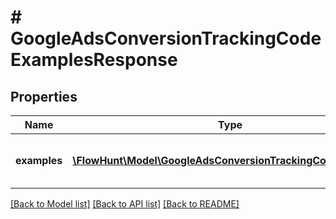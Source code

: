 # # GoogleAdsConversionTrackingCodeExamplesResponse

## Properties

Name | Type | Description | Notes
------------ | ------------- | ------------- | -------------
**examples** | [**\FlowHunt\Model\GoogleAdsConversionTrackingCodeExample[]**](GoogleAdsConversionTrackingCodeExample.md) | List of tracking code examples |

[[Back to Model list]](../../README.md#models) [[Back to API list]](../../README.md#endpoints) [[Back to README]](../../README.md)
